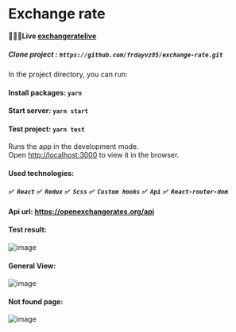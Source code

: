 # Exchange rate
🔆✅🔴**Live [exchangeratelive](https://exchangeratelive.netlify.app/)**

##### Clone project :  `https://github.com/frdayvz85/exchange-rate.git`

In the project directory, you can run:

#### Install packages: `yarn`
#### Start server: `yarn start` 
#### Test project: `yarn test` 

Runs the app in the development mode.\
Open [http://localhost:3000](http://localhost:3000) to view it in the browser.

#### Used technologies:
##### `✅ React`  `✅ Redux` `✅ Scss` `✅ Custom hooks`  `✅ Api` `✅ React-router-dom`

#### Api url: https://openexchangerates.org/api
#### Test result:
![image](https://user-images.githubusercontent.com/55210294/141382772-ee1ce1fd-4eac-4111-b2e8-fa550d0cf9cf.png)

#### General View:
![image](https://user-images.githubusercontent.com/55210294/141382931-974d435e-b515-4f63-ab73-2ced1f013399.png)

#### Not found page:
![image](https://user-images.githubusercontent.com/55210294/141383024-3ddc8d80-9257-4e63-a589-0f9429f76e44.png)

